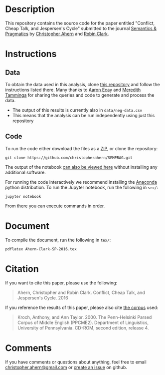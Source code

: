 # Description

This repository contains the source code for the paper entitled
"Conflict, Cheap Talk, and Jespersen's Cycle" submitted to the journal
[Semantics & Pragmatics](https://semprag.org) by [Christopher Ahern](http://christopherahern.github.io/)
 and [Robin Clark](http://www.ling.upenn.edu/~rclark/Site/Welcome.html).


# Instructions

## Data

To obtain the data used in this analysis, clone
[this repository](https://github.com/christopherahern/jespersens-cycle-middle-english.git)
and follow the instructions listed there. Many thanks to
[Aaron Ecay](http://aaronecay.com/) and
[Meredith Tamminga](http://meredithtamminga.com/) for sharing the queries and code
to generate and process the data.

* The output of this results is currently also in `data/neg-data.csv`
* This means that the analysis can be run independently using just this repository

## Code

To run the code either download the files as a [ZIP](https://github.com/christopherahern/SEMPRAG/archive/master.zip),
 or clone the repository:

    git clone https://github.com/christopherahern/SEMPRAG.git

The output of the notebook [can also be viewed here](http://nbviewer.jupyter.org/github/christopherahern/SEMPRAG/blob/master/src/Ahern-Clark-SP-2016-Appendix.ipynb) without installing any additional software.


For running the code interactively we recommend installing the [Anaconda](https://www.continuum.io/downloads)
python distribution. To run the Jupyter notebook, run the following in `src/`:

    jupyter notebook

From there you can execute commands in order.


# Document

To compile the document, run the following in `tex/`:

    pdflatex Ahern-Clark-SP-2016.tex


# Citation

If you want to cite this paper, please use the following:

> Ahern, Christopher and Robin Clark. Conflict, Cheap Talk, and Jespersen's Cycle. 2016

If you reference the results of this paper, please also cite [the corpus](https://www.ling.upenn.edu/hist-corpora/citing-corpora.html)
 used:

> Kroch, Anthony, and Ann Taylor. 2000. The Penn-Helsinki Parsed Corpus of Middle English (PPCME2). Department of Linguistics, University of Pennsylvania. CD-ROM, second edition, release 4.


# Comments

If you have comments or questions about anything, feel free to email christopher.ahern@gmail.com
or [create an issue](https://github.com/christopherahern/SEMPRAG/issues) on github.
